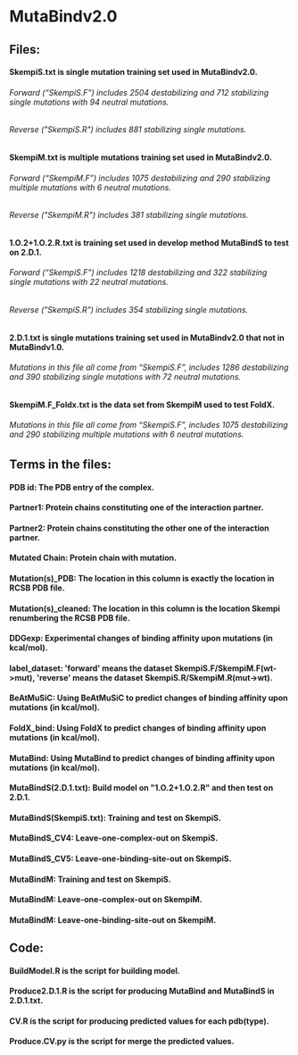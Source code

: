 # MutaBindv2.0

## Files:
  #### SkempiS.txt is single mutation training set used in MutaBindv2.0.  
  ###### Forward (“SkempiS.F”) includes 2504 destabilizing and 712 stabilizing single mutations with 94 neutral mutations. 
  ###### Reverse ("SkempiS.R") includes 881 stabilizing single mutations.
  
  #### SkempiM.txt is multiple mutations training set used in MutaBindv2.0.  
  ###### Forward (“SkempiM.F”) includes 1075 destabilizing and 290 stabilizing multiple mutations with 6 neutral mutations. 
  ###### Reverse ("SkempiM.R") includes 381 stabilizing single mutations.
  
  #### 1.O.2+1.O.2.R.txt is training set used in develop method MutaBindS to test on 2.D.1.
  ###### Forward (“SkempiS.F”) includes 1218 destabilizing and 322 stabilizing single mutations with 22 neutral mutations. 
  ###### Reverse ("SkempiS.R") includes 354 stabilizing single mutations.
  
  #### 2.D.1.txt is single mutations training set used in MutaBindv2.0 that not in MutaBindv1.0.
  ###### Mutations in this file all come from “SkempiS.F”, includes 1286 destabilizing and 390 stabilizing single mutations with 72 neutral mutations. 
  
  #### SkempiM.F_Foldx.txt is the data set from SkempiM used to test FoldX.
  ###### Mutations in this file all come from “SkempiS.F”, includes 1075 destabilizing and 290 stabilizing multiple mutations with 6 neutral mutations. 
  
  
  
## Terms in the files:
  #### PDB id: The PDB entry of the complex.
  #### Partner1: Protein chains constituting one of the interaction partner. 
  #### Partner2: Protein chains constituting the other one of the interaction partner. 
  #### Mutated Chain: Protein chain with mutation.
  #### Mutation(s)_PDB: The location in this column is exactly the location in RCSB PDB file.
  #### Mutation(s)_cleaned: The location in this column is the location Skempi renumbering the RCSB PDB file.
  #### DDGexp: Experimental changes of binding affinity upon mutations (in kcal/mol).
  #### label_dataset: 'forward' means the dataset SkempiS.F/SkempiM.F(wt->mut), 'reverse' means the dataset SkempiS.R/SkempiM.R(mut->wt).
  #### BeAtMuSiC: Using BeAtMuSiC to predict changes of binding affinity upon mutations (in kcal/mol).
  #### FoldX_bind: Using FoldX to predict changes of binding affinity upon mutations (in kcal/mol).
  #### MutaBind: Using MutaBind to predict changes of binding affinity upon mutations (in kcal/mol).
  #### MutaBindS(2.D.1.txt): Build model on "1.O.2+1.O.2.R" and then test on 2.D.1.
  #### MutaBindS(SkempiS.txt): Training and test on SkempiS.
  #### MutaBindS_CV4: Leave-one-complex-out on SkempiS.
  #### MutaBindS_CV5: Leave-one-binding-site-out on SkempiS.
  #### MutaBindM: Training and test on SkempiS.
  #### MutaBindM: Leave-one-complex-out on SkempiM.
  #### MutaBindM: Leave-one-binding-site-out on SkempiM.
  
  

## Code:
  #### BuildModel.R is the script for building model.
  #### Produce2.D.1.R is the script for producing MutaBind and MutaBindS in 2.D.1.txt.
  #### CV.R is the script for producing predicted values for each pdb(type).
  #### Produce.CV.py is the script for merge the predicted values.
